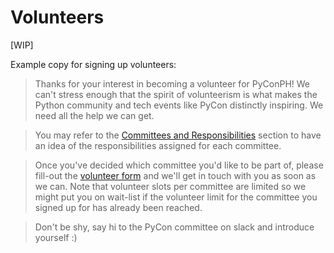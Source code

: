 # Volunteers
[WIP]

Example copy for signing up volunteers:

> Thanks for your interest in becoming a volunteer for PyConPH! We can't stress enough that the spirit of volunteerism is what makes the Python community and tech events like PyCon distinctly inspiring. We need all the help we can get.

> You may refer to the [Committees and Responsibilities](https://github.com/pythonph/pycon-organizer-manual/wiki/D.-Committees-and-Responsibilities) section to have an idea of the responsibilities assigned for each committee.

> Once you've decided which committee you'd like to be part of, please fill-out the [volunteer form](https://docs.google.com/forms/d/1SpJgtnp4MoAArCzT_pVj_kxptQR-mL1ts6B_j7xGX0w/viewform) and we'll get in touch with you as soon as we can. Note that volunteer slots per committee are limited so we might put you on wait-list if the volunteer limit for the committee you signed up for has already been reached. 

> Don't be shy, say hi to the PyCon committee on slack and introduce yourself :)
